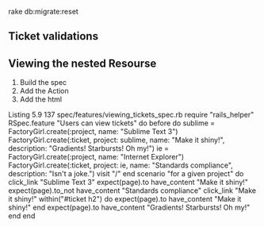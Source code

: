 rake db:migrate:reset


Ticket validations
---------------------


Viewing the nested Resourse
-----------------------------

1. Build the spec
2. Add the Action
3. Add the html

Listing 5.9
137
spec/features/viewing_tickets_spec.rb
require "rails_helper"
RSpec.feature "Users can view tickets" do
before do
sublime = FactoryGirl.create(:project, name: "Sublime Text 3")
FactoryGirl.create(:ticket, project: sublime,
name: "Make it shiny!",
description: "Gradients! Starbursts! Oh my!")
ie = FactoryGirl.create(:project, name: "Internet Explorer")
FactoryGirl.create(:ticket, project: ie,
name: "Standards compliance", description: "Isn't a joke.")
visit "/"
end
scenario "for a given project" do
click_link "Sublime Text 3"
expect(page).to have_content "Make it shiny!"
expect(page).to_not have_content "Standards compliance"
click_link "Make it shiny!"
within("#ticket h2") do
expect(page).to have_content "Make it shiny!"
end
expect(page).to have_content "Gradients! Starbursts! Oh my!"
end
end

